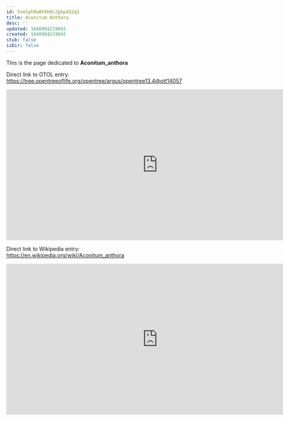```yaml
---
id: 5xmlph9w0t0h0c2gkp422q1
title: Aconitum Anthora
desc: ''
updated: 1646984219042
created: 1646984219042
stub: false
isDir: false
---
```

This is the page dedicated to **Aconitum_anthora**


Direct link to OTOL entry: https://tree.opentreeoflife.org/opentree/argus/opentree13.4@ott14057



<html>
    <body>
    <iframe src="https://tree.opentreeoflife.org/opentree/argus/opentree13.4@ott14057"
    width="800" height="400" frameborder="0" allowfullscreen> </iframe>
    </body>
</html>
    


Direct link to Wikipedia entry: https://en.wikipedia.org/wiki/Aconitum_anthora



<html>
    <body>
    <iframe src="https://en.wikipedia.org/wiki/Aconitum_anthora"
    width="800" height="400" frameborder="0" allowfullscreen> </iframe>
    </body>
</html>
    
